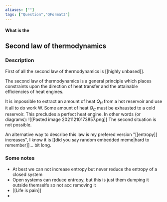 ```yaml
---
aliases: [""]
tags: ["Question","QFormat3"]
---
```


#### What is the
## Second law of thermodynamics
### Description
First of all the second law of thermodynamics is [[highly unbased]].

The second law of thermodynamics is a general principle which places constraints upon the direction of heat transfer and the attainable efficiencies of heat engines. 

It is impossible to extract an amount of heat $Q_H$ from a hot reservoir and use it all to do work W. Some amount of heat $Q_C$ must be exhausted to a cold reservoir. This precludes a perfect heat engine. In other words (or diagrams):
![[Pasted image 20211210173857.png]]
The second situation is not possible.

An alternative way to describe this law is my prefered version "[[entropy]] increases", I know it is [[did you say random embedded meme|hard to remember]]... bit long.

### Some notes
- At best we can not increase entropy but never reduce the entropy of a closed system
- Open systems can reduce entropy, but this is just them dumping it outside themselfs so not acc removing it
- [[Life is pain]]
- 